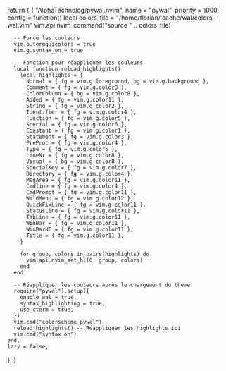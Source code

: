 return {
  {
    "AlphaTechnolog/pywal.nvim",
    name = "pywal",
    priority = 1000,
    config = function()
      local colors_file = "/home/florian/.cache/wal/colors-wal.vim"
      vim.api.nvim_command("source " .. colors_file)

      -- Force les couleurs
      vim.o.termguicolors = true
      vim.g.syntax_on = true

      -- Fonction pour réappliquer les couleurs
      local function reload_highlights()
        local highlights = {
          Normal = { fg = vim.g.foreground, bg = vim.g.background },
          Comment = { fg = vim.g.color8 },
          ColorColumn = { bg = vim.g.color8 },
          Added = { fg = vim.g.color11 },
          String = { fg = vim.g.color2 },
          Identifier = { fg = vim.g.color4 },
          Function = { fg = vim.g.color5 },
          Special = { fg = vim.g.color6 },
          Constant = { fg = vim.g.color1 },
          Statement = { fg = vim.g.color3 },
          PreProc = { fg = vim.g.color4 },
          Type = { fg = vim.g.color5 },
          LineNr = { fg = vim.g.color8 },
          Visual = { bg = vim.g.color8 },
          SpecialKey = { fg = vim.g.color7 },
          Directory = { fg = vim.g.color4 },
          MsgArea = { fg = vim.g.color11 },
          Cmdline = { fg = vim.g.color4 },
          CmdPrompt = { fg = vim.g.color11 },
          WildMenu = { fg = vim.g.color12 },
          QuickFixLine = { fg = vim.g.color11 },
          StatusLine = { fg = vim.g.color11 },
          TabLine = { fg = vim.g.color11 },
          WinBar = { fg = vim.g.color11 },
          WinBarNC = { fg = vim.g.color11 },
          Title = { fg = vim.g.color11 },
        }

        for group, colors in pairs(highlights) do
          vim.api.nvim_set_hl(0, group, colors)
        end
      end

      -- Réappliquer les couleurs après le chargement du thème
      require("pywal").setup({
        enable_wal = true,
        syntax_highlighting = true,
        use_cterm = true,
      })
      vim.cmd("colorscheme pywal")
      reload_highlights() -- Réappliquer les highlights ici
      vim.cmd("syntax on")
    end,
    lazy = false,
  },
}
